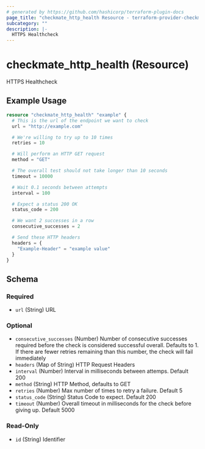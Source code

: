 ```yaml
---
# generated by https://github.com/hashicorp/terraform-plugin-docs
page_title: "checkmate_http_health Resource - terraform-provider-checkmate"
subcategory: ""
description: |-
  HTTPS Healthcheck
---
```


# checkmate_http_health (Resource)

HTTPS Healthcheck

## Example Usage

```terraform
resource "checkmate_http_health" "example" {
  # This is the url of the endpoint we want to check
  url = "http://example.com"

  # We're willing to try up to 10 times
  retries = 10

  # Will perform an HTTP GET request
  method = "GET"

  # The overall test should not take longer than 10 seconds
  timeout = 10000

  # Wait 0.1 seconds between attempts
  interval = 100

  # Expect a status 200 OK
  status_code = 200

  # We want 2 successes in a row
  consecutive_successes = 2

  # Send these HTTP headers
  headers = {
    "Example-Header" = "example value"
  }
}
```

<!-- schema generated by tfplugindocs -->
## Schema

### Required

- `url` (String) URL

### Optional

- `consecutive_successes` (Number) Number of consecutive successes required before the check is considered successful overall. Defaults to 1.
If there are fewer retries remaining than this number, the check will fail immediately
- `headers` (Map of String) HTTP Request Headers
- `interval` (Number) Interval in milliseconds between attemps. Default 200
- `method` (String) HTTP Method, defaults to GET
- `retries` (Number) Max number of times to retry a failure. Default 5
- `status_code` (String) Status Code to expect. Default 200
- `timeout` (Number) Overall timeout in milliseconds for the check before giving up. Default 5000

### Read-Only

- `id` (String) Identifier


